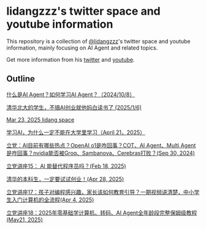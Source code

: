 # lidangzzz's twitter space and youtube information

This repository is a collection of [@lidangzzz](https://github.com/lidangzzz)'s twitter space and youtube information, mainly focusing on AI Agent and related topics.

Get more information from his [twitter](https://x.com/lidangzzz) and [youtube](https://www.youtube.com/@lidangzzz).

## Outline

[什么是AI Agent？如何学习AI Agent？（2024/10/8）](2024-10-08-什么是AI-Agent-如何学习AI-Agent.md)

[清华北大的学生，不搞AI创业就他妈白读书了 (2025/1/6)](2025-01-06-清华北大的学生不搞AI创业就白读书了.md)

[Mar 23, 2025 lidang space](2025-03-23-lidang-space.md)

[学习AI，为什么一定不能在大学里学习（April 21，2025）](2025-04-21-学习AI为什么一定不能在大学里学习.md)

[立党：AI目前有哪些热点？OpenAI o1是咋回事？COT、AI Agent、Multi Agent是咋回事？nvidia能否被Groq、Sambanova、Cerebras打败？(Sep 30, 2024)](2024-09-30-立党AI目前有哪些热点.md)

[立党讲座15： AI 能替代程序员吗？(Feb 18, 2025)](2025-02-18-立党讲座15-AI能替代程序员吗.md)

[清华的本科生，一定要试试创业！(Apr 28, 2025)](2025-04-28-清华的本科生一定要试试创业.md)

[立党讲座17：孩子对编程感兴趣，家长该如何教育引导？一期视频讲清楚，中小学生入门计算机的全流程(Apr 4, 2025)](2025-04-04-立党讲座17-孩子对编程感兴趣家长该如何教育引导.md)

[立党讲座18：2025年零基础学计算机、转码、AI Agent全年龄段完整保姆级教程(May21, 2025)](2025-05-21-立党讲座18-2025年零基础学计算机转码AI-Agent教程.md)